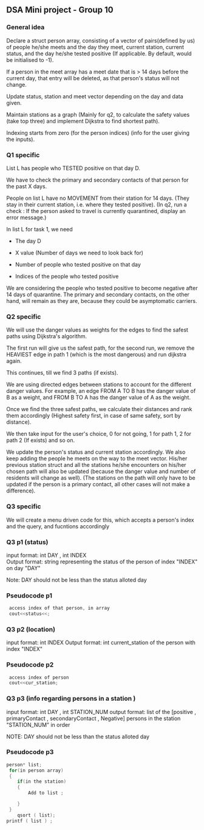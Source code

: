 ## DSA Mini project - Group 10

### General idea

 Declare a struct person array, consisting of a vector of pairs(defined by us) of people he/she meets and the day they meet, current station, current status, and the day he/she tested positive (If applicable. By default, would be initialised to -1).

 If a person in the meet array has a meet date that is > 14 days before the current day, that entry will be deleted, as that person's status will not change.

 Update status, station and meet vector depending on the day and data given.

 Maintain stations as a graph (Mainly for q2, to calculate the safety values (take top three) and implement Dijkstra to find shortest path).

 Indexing starts from zero (for the person indices) (info for the user giving the inputs).

### Q1 specific 

List L has people who TESTED positive on that day D.

We have to check the primary and secondary contacts of that person for the past X days.

People on list L have no MOVEMENT from their station for 14 days. (They stay in their current station, i.e. where they tested positive). (In q2, run a check : If the person asked to travel is currently quarantined, display an error message.)

 In list L for task 1, we need

- The day D

- X value (Number of days we need to look back for)

- Number of people who tested positive on that day

- Indices of the people who tested positive

 We are considering the people who tested positive to become negative after 14 days of quarantine. The primary and secondary contacts, on the other hand, will remain as they are, because they could be asymptomatic carriers.

### Q2 specific

 We will use the danger values as weights for the edges to find the safest paths using Dijkstra's algorithm.

 The first run will give us the safest path, for the second run, we remove the HEAVIEST edge in path 1 (which is the most dangerous) and run dijkstra again.

 This continues, till we find 3 paths (if exists).

 We are using directed edges between stations to account for the different danger values. For example, an edge FROM A TO B has the danger value of B as a weight, and FROM B TO A has the danger value of A as the weight.

 Once we find the three safest paths, we calculate their distances and rank them accordingly (Highest safety first, in case of same safety, sort by distance).

 We then take input for the user's choice, 0 for not going, 1 for path 1, 2 for path 2 (If exists) and so on.

 We update the person's status and current station accordingly. We also keep adding the people he meets on the way to the meet vector. His/her previous station struct and all the stations he/she encounters on his/her chosen path will also be updated (because the danger value and number of residents will change as well). (The stations on the path will only have to be updated if the person is a primary contact, all other cases will not make a difference).

### Q3 specific

 We will create a menu driven code for this, which accepts a person's index and the query, and fucntions accordingly



### Q3 p1 (status)
input format: 
    int DAY , int INDEX  
Output format: 
    string representing the status of the person of index "INDEX" on day "DAY"

Note: DAY should not be less than the status alloted day

### Pseudocode p1
```c++
 access index of that person, in array
 cout<<status<<;
```
### Q3 p2 (location)
input format: 
    int INDEX
Output format:
    int current_station of the person with index "INDEX"

### Pseudocode p2
```c++
 access index of person
 cout<<cur_station;
```
### Q3 p3  (info regarding persons in a station )
input format:
    int DAY , int STATION_NUM
output format:
    list of the [positive , primaryContact , secondaryContact , Negative] persons in the station "STATION_NUM"  in order 

NOTE: DAY should not be less than the status alloted day

### Pseudocode p3
```c++
person* list;
 for(in person array)
 {
    if(in the station)
    {
        Add to list ;

    }
 }
    qsort ( list);
printf ( list ) ; 

 ```